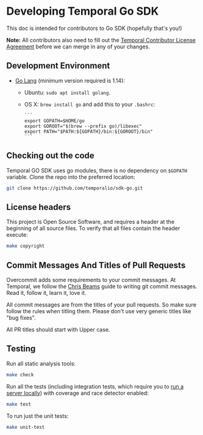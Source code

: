 # Developing Temporal Go SDK

This doc is intended for contributors to Go SDK (hopefully that's you!)

**Note:** All contributors also need to fill out the [Temporal Contributor License Agreement](https://gist.github.com/samarabbas/7dcd41eb1d847e12263cc961ccfdb197) before we can merge in any of your changes.

## Development Environment

* [Go Lang](https://golang.org/) (minimum version required is 1.14):
  - Ubuntu: `sudo apt install golang`.
  - OS X: `brew install go` and add this to your `.bashrc`:

        ```
        export GOPATH=$HOME/go
        export GOROOT="$(brew --prefix go)/libexec"
        export PATH="$PATH:${GOPATH}/bin:${GOROOT}/bin"
        ```

## Checking out the code

Temporal GO SDK uses go modules, there is no dependency on `$GOPATH` variable. Clone the repo into the preferred location:

```bash
git clone https://github.com/temporalio/sdk-go.git
```

## License headers

This project is Open Source Software, and requires a header at the beginning of
all source files. To verify that all files contain the header execute:

```bash
make copyright
```

## Commit Messages And Titles of Pull Requests

Overcommit adds some requirements to your commit messages. At Temporal, we follow the
[Chris Beams](http://chris.beams.io/posts/git-commit/) guide to writing git
commit messages. Read it, follow it, learn it, love it.

All commit messages are from the titles of your pull requests. So make sure follow the rules when titling them. 
Please don't use very generic titles like "bug fixes". 

All PR titles should start with Upper case.

## Testing

Run all static analysis tools:

```bash
make check
```

Run all the tests (including integration tests, which require you to [run a server locally](https://docs.temporal.io/docs/server/quick-install/)) with coverage and race detector enabled:

```bash
make test
```

To run just the unit tests:

```bash
make unit-test
```
